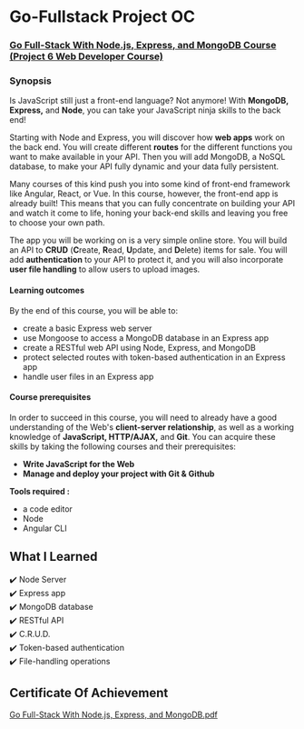 # Go-Fullstack Project OC
### [Go Full-Stack With Node.js, Express, and MongoDB Course (Project 6 Web Developer Course)](https://openclassrooms.com/en/courses/5614116-go-full-stack-with-node-js-express-and-mongodb)

### Synopsis

Is JavaScript still just a front-end language? Not anymore! With **MongoDB, Express,** and **Node**, you can take your JavaScript ninja skills to the back end!

Starting with Node and Express, you will discover how **web apps** work on the back end. You will create different **routes** for the different functions you want to make available in your API. Then you will add MongoDB, a NoSQL database, to make your API fully dynamic and your data fully persistent.

Many courses of this kind push you into some kind of front-end framework like Angular, React, or Vue. In this course, however, the front-end app is already built! This means that you can fully concentrate on building your API and watch it come to life, honing your back-end skills and leaving you free to choose your own path.

The app you will be working on is a very simple online store. You will build an API to **CRUD** (**C**reate, **R**ead, **U**pdate, and **D**elete) items for sale. You will add **authentication** to your API to protect it, and you will also incorporate **user file handling** to allow users to upload images.

#### Learning outcomes

By the end of this course, you will be able to:

- create a basic Express web server
- use Mongoose to access a MongoDB database in an Express app
- create a RESTful web API using Node, Express, and MongoDB
- protect selected routes with token-based authentication in an Express app
- handle user files in an Express app

#### Course prerequisites

In order to succeed in this course, you will need to already have a good understanding of the Web's **client-server relationship**, as well as a working knowledge of **JavaScript, HTTP/AJAX,** and **Git**. You can acquire these skills by taking the following courses and their prerequisites:  

- **Write JavaScript for the Web**
- **Manage and deploy your project with Git & Github**

**Tools required :**

- a code editor
- Node
- Angular CLI

## What I Learned

✔️ Node Server<br>
✔️ Express app<br>
✔️ MongoDB database<br>
✔️ RESTful API<br>
✔️ C.R.U.D.<br>
✔️ Token-based authentication<br>
✔️ File-handling operations

## Certificate Of Achievement 
[Go Full-Stack With Node.js, Express, and MongoDB.pdf](https://github.com/jjoslin07/OC_Rest_API_1/files/6780598/Go.Full-Stack.With.Node.js.Express.and.MongoDB.pdf)
  
  

  
  
